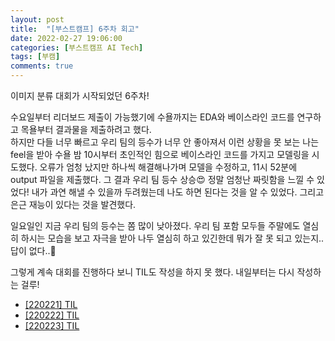 ```yaml
---
layout: post
title:  "[부스트캠프] 6주차 회고"
date: 2022-02-27 19:06:00
categories: [부스트캠프 AI Tech]
tags: [부캠]
comments: true
---
```

이미지 분류 대회가 시작되었던 6주차!

수요일부터 리더보드 제출이 가능했기에 수욜까지는 EDA와 베이스라인 코드를 연구하고 목욜부터 결과물을 제출하려고 했다.  
하지만 다들 너무 빠르고 우리 팀의 등수가 너무 안 좋아져서 이런 상황을 못 보는 나는 feel을 받아 수욜 밤 10시부터 초인적인 힘으로 베이스라인 코드를 가지고 모델링을 시도했다. 오류가 엄청 났지만 하나씩 해결해나가며 모델을 수정하고, 11시 52분에 output 파일을 제출했다. 그 결과 우리 팀 등수 상승😍 정말 엄청난 짜릿함을 느낄 수 있었다! 내가 과연 해낼 수 있을까 두려웠는데 나도 하면 된다는 것을 알 수 있었다. 그리고 은근 재능이 있다는 것을 발견했다.
 
일요일인 지금 우리 팀의 등수는 쫌 많이 낮아졌다. 우리 팀 포함 모두들 주말에도 열심히 하시는 모습을 보고 자극을 받아 나두 열심히 하고 있긴한데 뭐가 잘 못 되고 있는지.. 답이 없다..🤣

그렇게 계속 대회를 진행하다 보니 TIL도 작성을 하지 못 했다. 내일부터는 다시 작성하는 걸루!

- [[220221] TIL](https://ahyeon0508.github.io/TIL-16)
- [[220222] TIL](https://ahyeon0508.github.io/TIL-17)
- [[220223] TIL](https://ahyeon0508.github.io/TIL-18)